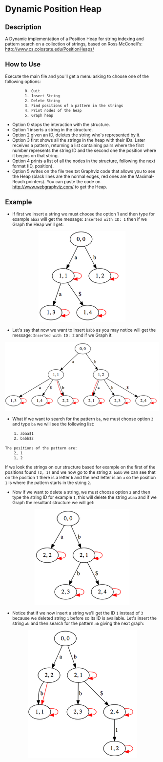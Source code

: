 Dynamic Position Heap
=====================

Description
------------
A Dynamic implementation of a Position Heap for string indexing and pattern search on a collection of strings,
based on Ross McConell's: http://www.cs.colostate.edu/PositionHeaps/

How to Use
-----------
Execute the main file and you'll get a menu asking to choose one of the following options:
```
         0. Quit
         1. Insert String
         2. Delete String
         3. Find positions of a pattern in the strings
         4. Print nodes of the heap
         5. Graph heap
```

* Option 0 stops the interaction with the structure.
* Option 1 inserts a string in the structure.
* Option 2 given an ID, deletes the string who's represented by it.
* Option 3 first shows all the strings in the heap with their IDs. Later receives a pattern, returning a list containing pairs where the first number represents the string ID and the second one the position where it begins on that string.
* Option 4 prints a list of all the nodes in the structure, following the next format (ID, position).
* Option 5 writes on the file tree.txt Graphviz code that allows you to see the Heap (black lines are the normal edges, red ones are the Maximal-Reach pointers). You can paste the code on http://www.webgraphviz.com/ to get the Heap.

Example
-------
* If first we insert a string we must choose the option 1 and then type for example `abaa` will get the message: `Inserted with ID: 1` then if we Graph the Heap we'll get:

<p align="center">
  <img src="https://github.com/tmunoz/Position-heap/blob/master/exampleIMG/ex1.png">
</p>

* Let's say that now we want to insert `babb` as you may notice will get the message: `Inserted with ID: 2` and if we Graph it:

<p align="center">
  <img src="https://github.com/tmunoz/Position-heap/blob/master/exampleIMG/ex2.png">
</p>

* What if we want to search for the pattern `ba`, we must choose option `3` and type `ba` we will see the following list:
```The strings in the heap are:
    1. abaa$1
    2. babb$2

The positions of the pattern are:
    2, 1
    1, 2
```

If we look the strings on our structure based for example on the first of the positions found `(2, 1)` and we now go to the string `2`: `babb` we can see that on the position `1` there is a letter `b` and the next letter is an `a` so the position `1` is where the pattern starts in the string `2`.

* Now if we want to delete a string, we must choose option `2` and then type the string ID for example `1`, this will delete the string `abaa` and if we Graph the resultant structure we will get:

<p align="center">
  <img src="https://github.com/tmunoz/Position-heap/blob/master/exampleIMG/ex3.png">
</p>

* Notice that if we now insert a string we'll get the ID `1` instead of `3` because we deleted string `1` before so its ID is available. Let's insert the string `ab` and then search for the pattern `ab` giving the next graph:

<p align="center">
  <img src="https://github.com/tmunoz/Position-heap/blob/master/exampleIMG/ex4.png">
</p>

